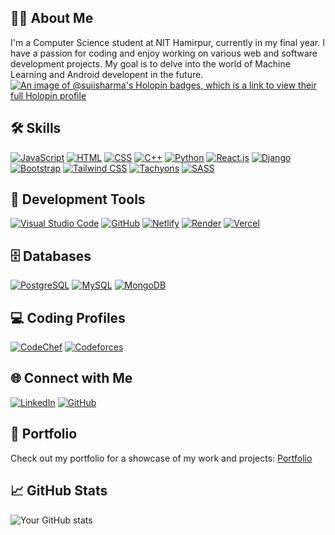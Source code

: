 ## 👨‍💻 About Me

I'm a Computer Science student at NIT Hamirpur, currently in my final year. I have a passion for coding and enjoy working on various web and software development projects. My goal is to delve into the world of Machine Learning and Android developent in the future.
[![An image of @suiisharma's Holopin badges, which is a link to view their full Holopin profile](https://holopin.me/suiisharma)](https://holopin.io/@suiisharma)
## 🛠️ Skills
[![JavaScript](https://img.shields.io/badge/JavaScript-Click%20to%20Learn-yellow)](https://developer.mozilla.org/en-US/docs/Web/JavaScript)     [![HTML](https://img.shields.io/badge/HTML-Click%20to%20Learn-orange)](https://developer.mozilla.org/en-US/docs/Web/HTML)  [![CSS](https://img.shields.io/badge/CSS-Click%20to%20Learn-blue)](https://developer.mozilla.org/en-US/docs/Web/CSS)
 [![C++](https://img.shields.io/badge/C++-Click%20to%20Learn-purple)](https://www.cplusplus.com/) [![Python](https://img.shields.io/badge/Python-Click%20to%20Learn-green)](https://www.python.org/) [![React.js](https://img.shields.io/badge/React.js-Click%20to%20Learn-blue)](https://reactjs.org/)
 [![Django](https://img.shields.io/badge/Django-Click%20to%20Learn-green)](https://www.djangoproject.com/) [![Bootstrap](https://img.shields.io/badge/Bootstrap-Click%20to%20Learn-blue)](https://getbootstrap.com/) [![Tailwind CSS](https://img.shields.io/badge/Tailwind%20CSS-Click%20to%20Learn-blue)](https://tailwindcss.com/)
[![Tachyons](https://img.shields.io/badge/Tachyons-Click%20to%20Learn-purple)](https://tachyons.io/) [![SASS](https://img.shields.io/badge/SASS-Click%20to%20Learn-pink)](https://sass-lang.com/)

## 🧰 Development Tools
 [![Visual Studio Code](https://img.shields.io/badge/Visual%20Studio%20Code-Click%20to%20Learn-blue)](https://code.visualstudio.com/) [![GitHub](https://img.shields.io/badge/GitHub-Click%20to%20Learn-brightgreen)](https://github.com/) [![Netlify](https://img.shields.io/badge/Netlify-Click%20to%20Learn-brightgreen)](https://www.netlify.com/)
  [![Render](https://img.shields.io/badge/Render-Click%20to%20Learn-brightgreen)](https://render.com/) [![Vercel](https://img.shields.io/badge/Vercel-Click%20to%20Learn-brightgreen)](https://vercel.com/)
## 🗄️ Databases

[![PostgreSQL](https://img.shields.io/badge/PostgreSQL-Click%20to%20Learn-blue)](https://www.postgresql.org/) [![MySQL](https://img.shields.io/badge/MySQL-Click%20to%20Learn-blue)](https://www.mysql.com/) [![MongoDB](https://img.shields.io/badge/MongoDB-Click%20to%20Learn-green)](https://www.mongodb.com/)

## 💻 Coding Profiles

 [![CodeChef](https://img.shields.io/badge/CodeChef-Profile-red)](https://www.codechef.com/users/onlycppcode) [![Codeforces](https://img.shields.io/badge/Codeforces-Profile-blue)](https://codeforces.com/profile/yourcodeforcesusername)

## 🌐 Connect with Me

[![LinkedIn](https://img.shields.io/badge/LinkedIn-Connect-blue)](https://www.linkedin.com/in/sourav-sharma-646291222/) [![GitHub](https://img.shields.io/badge/GitHub-Follow-brightgreen)](https://codeforces.com/profile/suiiiiiiiiiiii)

## 🚀 Portfolio

Check out my portfolio for a showcase of my work and projects: [Portfolio](https://tech-folio.vercel.app/)

## 📈 GitHub Stats

![Your GitHub stats](https://github-readme-stats.vercel.app/api?username=suiisharma&show_icons=true)
